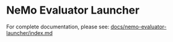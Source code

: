 # NeMo Evaluator Launcher

For complete documentation, please see: [docs/nemo-evaluator-launcher/index.md](https://github.com/NVIDIA-NeMo/Evaluator/tree/main/docs/nemo-evaluator-launcher/index.md)
